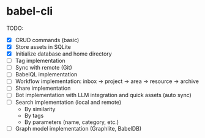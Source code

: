 # babel-cli

TODO:

- [x] CRUD commands (basic)
- [x] Store assets in SQLite
- [x] Initialize database and home directory
- [ ] Tag implementation
- [ ] Sync with remote (Git)
- [ ] BabelQL implementation
- [ ] Workflow implementation: inbox -> project -> area -> resource -> archive
- [ ] Share implementation
- [ ] Bot implementation with LLM integration and quick assets (auto sync)
- [ ] Search implementation (local and remote)
  - By similarity
  - By tags
  - By parameters (name, category, etc.)
- [ ] Graph model implementation (Graphlite, BabelDB)
